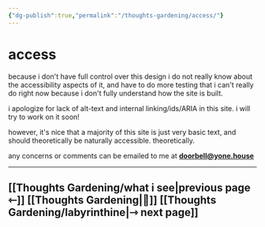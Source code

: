 ```yaml
---
{"dg-publish":true,"permalink":"/thoughts-gardening/access/"}
---
```


# access

because i don't have full control over this design i do not really know about the accessibility aspects of it, and have to do more testing that i can't really do right now because i don't fully understand how the site is built.

i apologize for lack of alt-text and internal linking/ids/ARIA in this site. i will try to work on it soon!

however, it's nice that a majority of this site is just very basic text, and should theoretically be naturally accessible. theoretically.

any concerns or comments can be emailed to me at **doorbell@yone.house**

---
## [[Thoughts Gardening/what i see\|previous page ⇽]] [[Thoughts Gardening\|💬]] [[Thoughts Gardening/labyrinthine\|⇾ next page]]